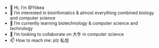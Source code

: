- 👋 Hi, I’m @Yiikea
- 👀 I’m interested in bioinfomatics & almost everything combined biology and computer science
- 🌱 I’m currently learning biotechnology & computer science and technology
- 💞️ I’m looking to collaborate on 大牛 in computer science
- 📫 How to reach me: plz 私信

<!---
Yiikea/Yiikea is a ✨ special ✨ repository because its `README.md` (this file) appears on your GitHub profile.
You can click the Preview link to take a look at your changes.
--->
